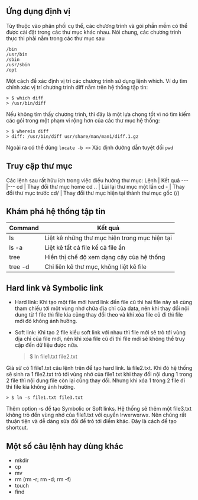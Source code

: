 ## Ứng dụng định vị

Tùy thuộc vào phân phối cụ thể, các chương trình và gói phần mềm  có thể được cài đặt trong các thư mục khác nhau. Nói chung, các chương trình thực thi phải nằm trong các thư mục sau

    /bin
    /usr/bin
    /sbin
    /usr/sbin
    /opt

Một cách để xác định vị trí các chương trình sử dụng lệnh which. Ví dụ tìm chính xác vị trí chương trình diff nằm trên hệ thống tập tin:

    > $ which diff
    > /usr/bin/diff

Nếu không tìm thấy chương trình, thì đây là một lựa chọng tốt vì nó tìm kiếm các gói trong một phạm vi rộng hơn của các thư mục hệ thống:

    > $ whereis diff
    > diff: /usr/bin/diff usr/share/man/man1/diff.1.gz
Ngoài ra có thể dùng `locate -b <>`
Xác định đường dẫn tuyệt đối
`pwd`
## Truy cập thư mục

Các lệnh sau rất hữu ích trong việc điều hướng thư mục:
Lệnh | Kết quả
---|---
cd | Thay đổi thư mục home
cd .. | Lùi lại thư mục một lần
cd - | Thay đổi thư mục trước
cd/ | Thay đổi thư mục hiện tại thành thư mục gốc (/)

## Khám phá hệ thống tập tin

Command | Kết quả
---|---
ls | Liệt kê những thư mục hiện trong mục hiện tại
ls -a | Liệt kê tất cả file kể cả file ẩn
tree | Hiển thị chế độ xem dạng cây của hệ thống
tree -d | Chỉ liên kê thư mục, không liệt kê file

## Hard link và Symbolic link

* Hard link: Khi tạo một file mới hard link đến file cũ thì hai file này sẽ cùng tham chiếu tới một vùng nhớ chứa địa chỉ của data, nên khi thay đổi nội dung từ 1 file thì file kia cũng thay đổi theo và khi xóa file cũ đi thì file mới đó không ảnh hưởng.
* Soft link: Khi tạo 2 file kiểu soft link với nhau thì file mới sẽ trỏ tới vùng địa chỉ của file mới, nên khi xóa file cũ đi thì file mới sẽ không thể truy cập đến dữ liệu được nữa.

    > $ ln file1.txt file2.txt

Giả sử có 1 file1.txt câu lệnh trên để tạo hard link. là file2.txt. Khi đó hệ thống sẽ sinh ra 1 file2.txt trỏ tới vùng nhớ của file1.txt khi thay đổi nội dung 1 trong 2 file thì nội dung file còn lại cũng thay đổi. Nhưng khi xóa 1 trong 2 file đi thì file kia không ảnh hưởng.

    > $ ln -s file1.txt file3.txt

Thêm option -s để tạo Symbolic or Soft links. Hệ thống sẽ thêm một file3.txt không trỏ đến vùng nhớ của file1.txt với quyền lrwxrwxrwx. Nên chúng rất thuận tiện và dễ dàng sửa đổi để trỏ tới điểm khác. Đây là cách để tạo shortcut.

## Một số câu lệnh hay dùng khác

* mkdir
* cp
* mv
* rm (rm -r; rm -d; rm -f)
* touch
* find
